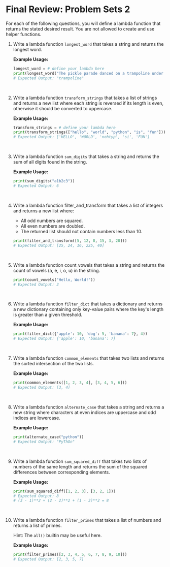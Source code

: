# Final Review: Problem Sets 2

For each of the following questions, you will define a lambda function that returns the stated desired result. You are not allowed to create and use helper functions.

1. Write a lambda function `longest_word` that takes a string and returns the longest word.

   **Example Usage:**

   ```python
   longest_word = # define your lambda here
   print(longest_word("The pickle parade danced on a trampoline under a disco ball"))
   # Expected Output: "trampoline"
   ```

   &nbsp;

2. Write a lambda function `transform_strings` that takes a list of strings and returns a new list where each string is reversed if its length is even, otherwise it should be converted to uppercase.

   **Example Usage:**

   ```python
   transform_strings = # define your lambda here
   print(transform_strings(["hello", "world", "python", "is", "fun"]))
   # Expected Output: ['HELLO', 'WORLD', 'nohtyp', 'si', 'FUN']
   ```

   &nbsp;

3. Write a lambda function `sum_digits` that takes a string and returns the sum of all digits found in the string.

   **Example Usage:**

   ```python
   print(sum_digits("a1b2c3"))
   # Expected Output: 6
   ```

   &nbsp;

4. Write a lambda function filter_and_transform that takes a list of integers and returns a new list where:

   - All odd numbers are squared.
   - All even numbers are doubled.
   - The returned list should not contain numbers less than 10.

   ```python
   print(filter_and_transform([5, 12, 8, 15, 3, 20]))
   # Expected Output: [25, 24, 16, 225, 40]
   ```

   &nbsp;

5. Write a lambda function count_vowels that takes a string and returns the count of vowels (a, e, i, o, u) in the string.

   ```python
   print(count_vowels("Hello, World!"))
   # Expected Output: 3
   ```

   &nbsp;

6. Write a lambda function `filter_dict` that takes a dictionary and returns a new dictionary containing only key-value pairs where the key's length is greater than a given threshold.

   **Example Usage:**

   ```python
   print(filter_dict({'apple': 10, 'dog': 5, 'banana': 7}, 4))
   # Expected Output: {'apple': 10, 'banana': 7}
   ```

   &nbsp;

7. Write a lambda function `common_elements` that takes two lists and returns the sorted intersection of the two lists.

   **Example Usage:**

   ```python
   print(common_elements([1, 2, 3, 4], [3, 4, 5, 6]))
   # Expected Output: [3, 4]
   ```

   &nbsp;

8. Write a lambda function `alternate_case` that takes a string and returns a new string where characters at even indices are uppercase and odd indices are lowercase.

   **Example Usage:**

   ```python
   print(alternate_case("python"))
   # Expected Output: "PyThOn"
   ```

   &nbsp;

9. Write a lambda function `sum_squared_diff` that takes two lists of numbers of the same length and returns the sum of the squared differences between corresponding elements.

   **Example Usage:**

   ```python
   print(sum_squared_diff([1, 2, 3], [3, 2, 1]))
   # Expected Output: 8
   # (3 - 1)**2 + (2 - 2)**2 + (1 - 3)**2 = 8
   ```

   &nbsp;

10. Write a lambda function `filter_primes` that takes a list of numbers and returns a list of primes.

    Hint: The `all()` builtin may be useful here.

    **Example Usage:**

    ```python
    print(filter_primes([2, 3, 4, 5, 6, 7, 8, 9, 10]))
    # Expected Output: [2, 3, 5, 7]
    ```

    &nbsp;
